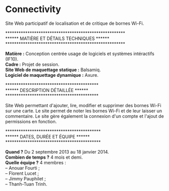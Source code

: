 # Connectivity
Site Web participatif de localisation et de critique de bornes Wi-Fi.

******************************************************<br>
****** MATIÈRE ET DÉTAILS TECHNIQUES ******<br>
******************************************************<br>

<b>Matière :</b> Conception centrée usage de logiciels et systèmes intéractifs (IF10).<br>
<b>Cadre :</b> Projet de session.<br>
<b>Site Web de maquettage statique :</b> Balsamiq.<br>
<b>Logiciel de maquettage dynamique :</b> Axure.

******************************************<br>
****** DESCRIPTION DÉTAILLÉE ******<br>
******************************************<br>

Site Web permettant d'ajouter, lire, modifier et supprimer des bornes Wi-Fi sur une carte. Le site permet de noter les bornes Wi-Fi et de leur laisser un commentaire. Le site gère également la connexion d'un compte et l'ajout de permissions en fonction.

*******************************************<br>
****** DATES, DURÉE ET ÉQUIPE ******<br>
*******************************************<br>

<b>Quand ?</b> Du 2 septembre 2013 au 18 janvier 2014.<br>
<b>Combien de temps ?</b> 4 mois et demi.<br>
<b>Quelle équipe ?</b> 4 membres :<br>
– Anouar Fourti ;<br>
– Florent Lucet ;<br>
– Jimmy Pauphilet ;<br>
– Thanh-Tuan Trinh.
